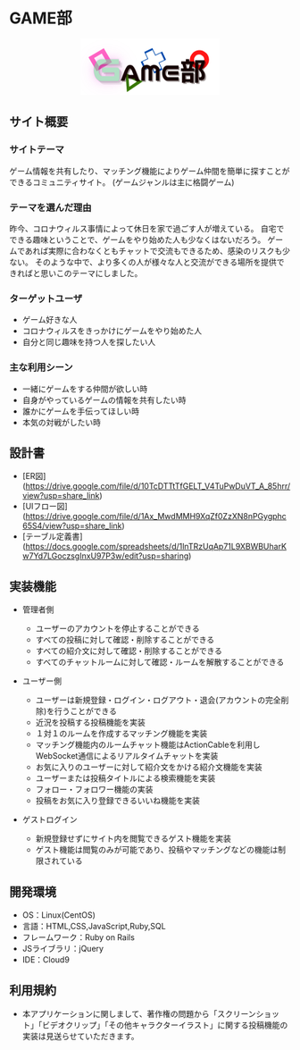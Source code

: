 # GAME部
<p align="center"><img src="https://github.com/A24-N/game_bu/blob/main/app/assets/images/logo_resize.png" alt="game_bu" title="game_bu_log" /></p>

## サイト概要
### サイトテーマ
ゲーム情報を共有したり、マッチング機能によりゲーム仲間を簡単に探すことができるコミュニティサイト。
(ゲームジャンルは主に格闘ゲーム)

### テーマを選んだ理由
昨今、コロナウィルス事情によって休日を家で過ごす人が増えている。
自宅でできる趣味ということで、ゲームをやり始めた人も少なくはないだろう。
ゲームであれば実際に合わなくともチャットで交流もできるため、感染のリスクも少ない。
そのような中で、より多くの人が様々な人と交流ができる場所を提供できればと思いこのテーマにしました。

### ターゲットユーザ
- ゲーム好きな人
- コロナウィルスをきっかけにゲームをやり始めた人
- 自分と同じ趣味を持つ人を探したい人

### 主な利用シーン
- 一緒にゲームをする仲間が欲しい時
- 自身がやっているゲームの情報を共有したい時
- 誰かにゲームを手伝ってほしい時
- 本気の対戦がしたい時

## 設計書
- [ER図] (https://drive.google.com/file/d/10TcDTTtTfGELT_V4TuPwDuVT_A_85hrr/view?usp=share_link)
- [UIフロー図] (https://drive.google.com/file/d/1Ax_MwdMMH9XqZf0ZzXN8nPGygphc65S4/view?usp=share_link)
- [テーブル定義書] (https://docs.google.com/spreadsheets/d/1lnTRzUqAp71L9XBWBUharKw7Yd7LGoczsgInxU97P3w/edit?usp=sharing)

## 実装機能
- 管理者側
  - ユーザーのアカウントを停止することができる
  - すべての投稿に対して確認・削除することができる
  - すべての紹介文に対して確認・削除することができる
  - すべてのチャットルームに対して確認・ルームを解散することができる

- ユーザー側
  - ユーザーは新規登録・ログイン・ログアウト・退会(アカウントの完全削除)を行うことができる
  - 近況を投稿する投稿機能を実装
  - １対１のルームを作成するマッチング機能を実装
  - マッチング機能内のルームチャット機能はActionCableを利用しWebSocket通信によるリアルタイムチャットを実装
  - お気に入りのユーザーに対して紹介文をかける紹介文機能を実装
  - ユーザーまたは投稿タイトルによる検索機能を実装
  - フォロー・フォロワー機能の実装
  - 投稿をお気に入り登録できるいいね機能を実装

- ゲストログイン
  - 新規登録せずにサイト内を閲覧できるゲスト機能を実装
  - ゲスト機能は閲覧のみが可能であり、投稿やマッチングなどの機能は制限されている

## 開発環境
- OS：Linux(CentOS)
- 言語：HTML,CSS,JavaScript,Ruby,SQL
- フレームワーク：Ruby on Rails
- JSライブラリ：jQuery
- IDE：Cloud9

## 利用規約
- 本アプリケーションに関しまして、著作権の問題から「スクリーンショット」「ビデオクリップ」「その他キャラクターイラスト」に関する投稿機能の実装は見送らせていただきます。